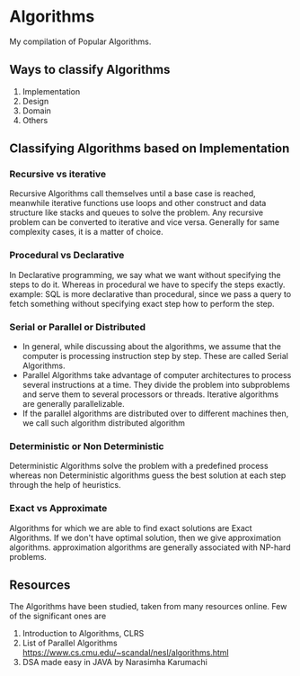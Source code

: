 # Algorithms
My compilation of Popular Algorithms.

## Ways to classify Algorithms
1. Implementation
2. Design
3. Domain
4. Others

## Classifying Algorithms based on Implementation

### Recursive vs iterative
Recursive Algorithms call themselves until a base case is reached, meanwhile iterative functions use loops and other construct and data structure like stacks and queues to solve the problem. Any recursive problem can be converted to iterative and vice versa. Generally for same complexity cases, it is a matter of choice.

### Procedural vs Declarative
In Declarative programming, we say what we want without specifying the steps to do it. Whereas in procedural we have to specify the steps exactly. example: SQL is more declarative than procedural, since we pass a query to fetch something without specifying exact step how to perform the step.

### Serial or Parallel or Distributed
* In general, while discussing about the algorithms, we assume that the computer is processing instruction step by step. These are called Serial Algorithms.
* Parallel Algorithms take advantage of computer architectures to process several instructions at a time. They divide the problem into subproblems and serve them to several processors or threads. Iterative algorithms are generally parallelizable.
* If the parallel algorithms are distributed over to different machines then, we call such algorithm distributed algorithm

### Deterministic or Non Deterministic
Deterministic Algorithms solve the problem with a predefined process whereas non Deterministic algorithms guess the best solution at each step through the help of heuristics.

### Exact vs Approximate
Algorithms for which we are able to find exact solutions are Exact Algorithms. If we don't have optimal solution, then we give approximation algorithms. approximation algorithms are generally associated with NP-hard problems.

## Resources
The Algorithms have been studied, taken from many resources online. Few of the significant ones are
1. Introduction to Algorithms, CLRS
2. List of Parallel Algorithms
https://www.cs.cmu.edu/~scandal/nesl/algorithms.html
3. DSA made easy in JAVA by Narasimha Karumachi
